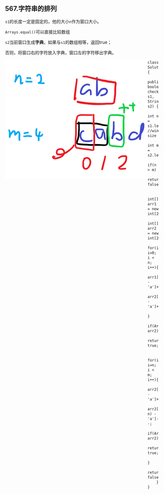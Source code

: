 ## 567.字符串的排列

`s1`的长度一定是固定的，他的大小`n`作为窗口大小。

`Arrays.equal()`可以直接比较数组

`s2`当前窗口生成**字典**，如果与`s1`的数组相等，返回true；

否则，将窗口右的字符放入字典，窗口左的字符移出字典。

<img align="left" src="./576.png" />

```
class Solution {
    public boolean checkInclusion(String s1, String s2) {
        int n = s1.length(); //window's size
        int m = s2.length();   
        if(n > m)
            return false;
        
        int[] arr1 = new int[26];
        int[] arr2 = new int[26];
        for(int i=0; i < n; i++){
            arr1[s1.charAt(i) - 'a']++;
            arr2[s2.charAt(i) - 'a']++;
        }
        if(Arrays.equals(arr1, arr2))
            return true;
 
        for(int i=n; i < m; i++){
            arr2[s2.charAt(i) - 'a']++;
            arr2[s2.charAt(i-n) - 'a']--;
            if(Arrays.equals(arr1, arr2))
                return true;          
        }
        return false;
    }
}
```
